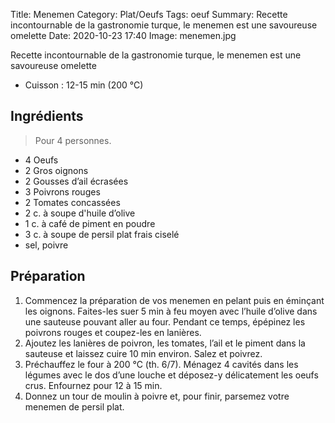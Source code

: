 Title: Menemen
Category: Plat/Oeufs
Tags: oeuf
Summary: Recette incontournable de la gastronomie turque, le menemen est une savoureuse omelette
Date:  2020-10-23 17:40
Image: menemen.jpg

Recette incontournable de la gastronomie turque, le menemen est une savoureuse omelette

- Cuisson : 12-15 min (200 °C)

## Ingrédients
> Pour 4 personnes.

- 4 Oeufs
- 2 Gros oignons
- 2 Gousses d’ail écrasées
- 3 Poivrons rouges
- 2 Tomates concassées
- 2 c. à soupe d'huile d’olive
- 1 c. à café de piment en poudre
- 3 c. à soupe de persil plat frais ciselé
- sel, poivre

## Préparation
1. Commencez la préparation de vos menemen en pelant puis en éminçant les oignons. Faites-les suer 5 min à feu moyen avec l’huile d’olive dans une sauteuse pouvant aller au four. Pendant ce temps, épépinez les poivrons rouges et coupez-les en lanières.
2. Ajoutez les lanières de poivron, les tomates, l’ail et le piment dans la sauteuse et laissez cuire 10 min environ. Salez et poivrez.
3. Préchauffez le four à 200 °C (th. 6/7). Ménagez 4 cavités dans les légumes avec le dos d’une louche et déposez-y délicatement les oeufs crus. Enfournez pour 12 à 15 min.
4. Donnez un tour de moulin à poivre et, pour finir, parsemez votre menemen de persil plat.
